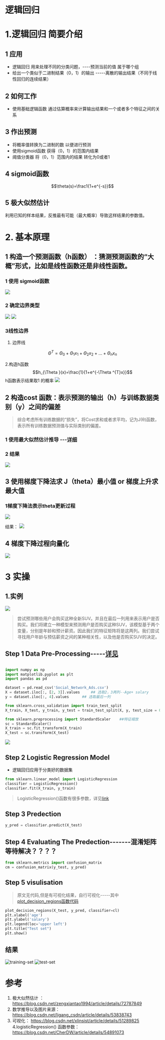 # 逻辑回归

# 1.逻辑回归 简要介绍

## 1 应用
* 逻辑回归 用来处理不同的分类问题，----预测当前的值 属于哪个组
* 给出一个类似于二进制结果（0，1）的输出 -----离散的输出结果（不同于线性回归的连续结果）

## 2 如何工作
* 使用基础逻辑函数 通过估算概率来计算输出结果和一个或者多个特征之间的关系

## 3 作出预测
* 将概率值转换为二进制的数 以便进行预测
* 使用sigmoid函数 获得（0，1）的范围内结果
* 阈值分类器 将（0，1）范围内的结果 转化为0或者1

## 4 sigmoid函数
$$\theta(s)=\frac1{1+e^{-s}}$$

## 5 极大似然估计
利用已知的样本结果，反推最有可能（最大概率）导致这样结果的参数值。



# 2. 基本原理
## 1 构造一个预测函数（h函数） ：猜测预测函数的“大概”形式，比如是线性函数还是非线性函数。

### 1 使用 sigmoid函数
![](https://github.com/LiuChuang0059/100days-ML-code/blob/master/Day4-5-6_Logistic_regression/sigmoid.png)

### 2 确定边界类型
![](https://github.com/LiuChuang0059/100days-ML-code/blob/master/Day4-5-6_Logistic_regression/decision_boundry.jpeg)
![](https://github.com/LiuChuang0059/100days-ML-code/blob/master/Day4-5-6_Logistic_regression/Nonlinear_decision_boundray.jpeg)


### 3线性边界

1. 边界线

$$\Theta ^{T}=\Theta_{0}+ \Theta_{1}x_{1}+\Theta_{2}x_{2}+...+\Theta_{n}x_{n}$$

2.构造h函数
$$h_{\Theta }(x)=\frac{1}{1+e^{-\Theta ^{T}x}}$$
h函数表示结果取1 的概率
![](https://github.com/LiuChuang0059/100days-ML-code/blob/master/Day4-5-6_Logistic_regression/h(x).png)

## 2 构造cost 函数：表示预测的输出（h）与训练数据类别（y）之间的偏差
> 综合考虑所有训练数据的“损失”，将Cost求和或者求平均，记为J(θ)函数，表示所有训练数据预测值与实际类别的偏差。
![]()

### 1 使用最大似然估计推导 ---[详细](https://blog.csdn.net/ligang_csdn/article/details/53838743)

### 2 结果
![](https://github.com/LiuChuang0059/100days-ML-code/blob/master/Day4-5-6_Logistic_regression/cost%E5%87%BD%E6%95%B0.jpeg)

## 3 使用梯度下降法求 J（theta）最小值 or 梯度上升求最大值

### 1梯度下降法表示theta更新过程
![](https://github.com/LiuChuang0059/100days-ML-code/blob/master/Day4-5-6_Logistic_regression/%E6%A2%AF%E5%BA%A6%E4%B8%8B%E9%99%8D%E6%B3%95.jpeg)

结果：
![](https://github.com/LiuChuang0059/100days-ML-code/blob/master/Day4-5-6_Logistic_regression/%E6%A2%AF%E5%BA%A6%E4%B8%8B%E9%99%8D%E7%BB%93%E6%9E%9C.jpeg)



## 4 梯度下降过程向量化
![](https://github.com/LiuChuang0059/100days-ML-code/blob/master/Day4-5-6_Logistic_regression/%E6%A2%AF%E5%BA%A6%E4%B8%8B%E9%99%8D%E5%90%91%E9%87%8F%E5%8C%96.png)


# 3 实操
## 1.实例
![](https://github.com/Avik-Jain/100-Days-Of-ML-Code/blob/master/Other%20Docs/data.PNG)
> 尝试预测哪些用户会购买这种全新SUV。并且在最后一列用来表示用户是否购买。我们将建立一种模型来预测用户是否购买这种SUV，该模型基于两个变量，分别是年龄和预计薪资。因此我们的特征矩阵将是这两列。我们尝试寻找用户年龄与预估薪资之间的某种相关性，以及他是否购买SUV的决定。

## Step 1  Data Pre-Processing-----[详见](https://github.com/LiuChuang0059/100days-ML-code/blob/master/Day1_Data_preprocessing/README.md)

```python

import numpy as np
import matplotlib.pyplot as plt
import pandas as pd

dataset = pd.read_csv('Social_Network_Ads.csv')
X = dataset.iloc[:, [2, 3]].values     ## 选取2，3两列--Age+ salary
y = dataset.iloc[:, 4].values      ## 选取最后一列

from sklearn.cross_validation import train_test_split
X_train, X_test, y_train, y_test = train_test_split(X, y, test_size = 0.25, random_state = 0)

from sklearn.preprocessing import StandardScaler    ##特征缩放
sc = StandardScaler()
X_train = sc.fit_transform(X_train)
X_test = sc.transform(X_test)

```

> 
![](https://github.com/LiuChuang0059/100days-ML-code/blob/master/Day4-5-6_Logistic_regression/%E6%95%B0%E6%8D%AE%E9%9B%86%E6%95%A3%E7%82%B9%E5%9B%BE.png)

## Step 2  Logistic Regression Model
* 逻辑回归应用于分类好的数据集
```python
from sklearn.linear_model import LogisticRegression
classifier = LogisticRegression()
classifier.fit(X_train, y_train)
```
> LogisticRegression()函数有很多参数，详见[link](https://blog.csdn.net/CherDW/article/details/54891073)
## Step 3 Predection

```python
y_pred = classifier.predict(X_test)

```

## Step 4  Evaluating The Predection-------混淆矩阵等待解决？？？？

```python
from sklearn.metrics import confusion_matrix
cm = confusion_matrix(y_test, y_pred)
```

## Step 5 visulisation
> 原文无代码,但是有可视化结果，自行可视化-----其中[plot_decision_regions函数代码](https://github.com/LiuChuang0059/100days-ML-code/blob/master/Day4-5-6_Logistic_regression/plot_decison_regions.py)
```python
plot_decision_regions(X_test, y_pred, classifier=cl)
plt.xlabel('age')
plt.ylabel('salary')
plt.legend(loc='upper left')
plt.title("Test set")
plt.show()

```

## 结果
![training-set](https://github.com/LiuChuang0059/100days-ML-code/blob/master/Day4-5-6_Logistic_regression/training_set.png)
![test-set](https://github.com/LiuChuang0059/100days-ML-code/blob/master/Day4-5-6_Logistic_regression/Test-set.png)


# 参考
1. 极大似然估计 ： https://blog.csdn.net/zengxiantao1994/article/details/72787849
2. 数学推导以及图片来源： https://blog.csdn.net/ligang_csdn/article/details/53838743
3. 可视化： https://blog.csdn.net/xlinsist/article/details/51289825
4.logisticRegression() 函数参数： https://blog.csdn.net/CherDW/article/details/54891073
